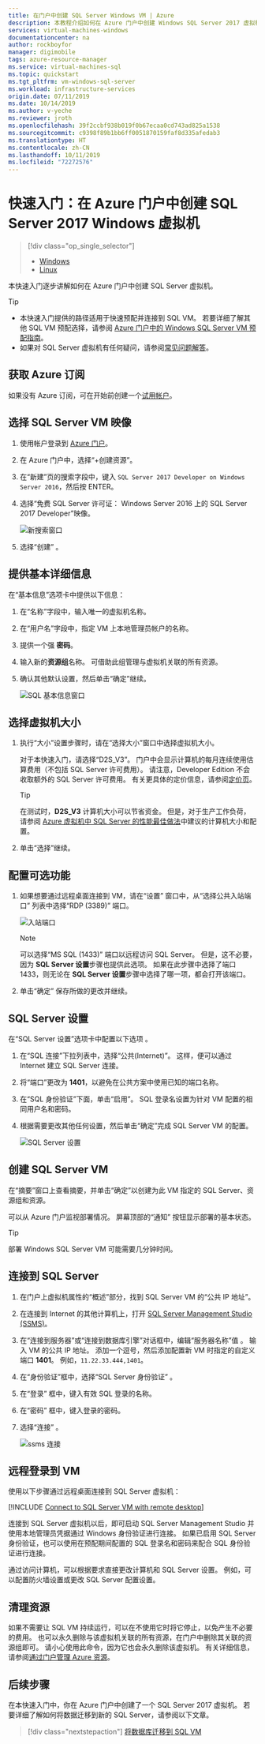 ```yaml
---
title: 在门户中创建 SQL Server Windows VM | Azure
description: 本教程介绍如何在 Azure 门户中创建 Windows SQL Server 2017 虚拟机。
services: virtual-machines-windows
documentationcenter: na
author: rockboyfor
manager: digimobile
tags: azure-resource-manager
ms.service: virtual-machines-sql
ms.topic: quickstart
ms.tgt_pltfrm: vm-windows-sql-server
ms.workload: infrastructure-services
origin.date: 07/11/2019
ms.date: 10/14/2019
ms.author: v-yeche
ms.reviewer: jroth
ms.openlocfilehash: 39f2ccbf938b019f0b67ecaa0cd743ad825a1538
ms.sourcegitcommit: c9398f89b1bb6ff0051870159faf8d335afedab3
ms.translationtype: HT
ms.contentlocale: zh-CN
ms.lasthandoff: 10/11/2019
ms.locfileid: "72272576"
---
```

# <a name="quickstart-create-a-sql-server-2017-windows-virtual-machine-in-the-azure-portal"></a>快速入门：在 Azure 门户中创建 SQL Server 2017 Windows 虚拟机

> [!div class="op_single_selector"]
> * [Windows](quickstart-sql-vm-create-portal.md)
> * [Linux](../../linux/sql/provision-sql-server-linux-virtual-machine.md)

本快速入门逐步讲解如何在 Azure 门户中创建 SQL Server 虚拟机。

> [!TIP]
> - 本快速入门提供的路径适用于快速预配并连接到 SQL VM。 若要详细了解其他 SQL VM 预配选择，请参阅 [Azure 门户中的 Windows SQL Server VM 预配指南](virtual-machines-windows-portal-sql-server-provision.md)。
> - 如果对 SQL Server 虚拟机有任何疑问，请参阅[常见问题解答](virtual-machines-windows-sql-server-iaas-faq.md)。

<a name="subscription"></a>
## <a name="get-an-azure-subscription"></a>获取 Azure 订阅

如果没有 Azure 订阅，可在开始前创建一个[试用帐户](https://www.azure.cn/pricing/1rmb-trial)。

<a name="select"></a>
## <a name="select-a-sql-server-vm-image"></a>选择 SQL Server VM 映像

1. 使用帐户登录到 [Azure 门户](https://portal.azure.cn)。

1. 在 Azure 门户中，选择“+创建资源”。  

1. 在“新建”页的搜索字段中，键入 `SQL Server 2017 Developer on Windows Server 2016`，然后按 ENTER。

    <!--Not Available on Expand the SQL Server 2017 on Windows Server 2016 option.-->
    <!--MOONCAKE: ONLY ONE IMAGES Free SQL Server License: SQL Server 2017 Developer on Windows Server 2016-->

1. 选择“免费 SQL Server 许可证：  Windows Server 2016 上的 SQL Server 2017 Developer”映像。

    ![新搜索窗口](./media/quickstart-sql-vm-create-portal/newsearch.png)

1. 选择“创建”  。

    <!--Not Available on ![New search window](./media/quickstart-sql-vm-create-portal/create-sql-2017-vm-image.png)-->

<a name="configure"></a>
## <a name="provide-basic-details"></a>提供基本详细信息

在“基本信息”选项卡中提供以下信息： 

<!--MOONCAKE: Customize with oboselete TABs-->
<!--IMPORTANT: DO NOT UPDATE BEFORE CONFIRM-->

1. 在“名称”字段中，输入唯一的虚拟机名称。  

1. 在“用户名”字段中，指定 VM 上本地管理员帐户的名称。 

1. 提供一个强 **密码**。

1. 输入新的**资源组**名称。 可借助此组管理与虚拟机关联的所有资源。

1. 确认其他默认设置，然后单击“确定”继续。 

    ![SQL 基本信息窗口](./media/quickstart-sql-vm-create-portal/azure-sql-basic.png)

## <a name="choose-virtual-machine-size"></a>选择虚拟机大小

1. 执行“大小”设置步骤时，请在“选择大小”窗口中选择虚拟机大小。  

    对于本快速入门，请选择“D2S_V3”。  门户中会显示计算机的每月连续使用估算费用（不包括 SQL Server 许可费用）。 请注意，Developer Edition 不会收取额外的 SQL Server 许可费用。 有关更具体的定价信息，请参阅[定价页](https://www.azure.cn/pricing/details/virtual-machines/)。

    > [!TIP]
    > 在测试时，**D2S_V3** 计算机大小可以节省资金。 但是，对于生产工作负荷，请参阅 [Azure 虚拟机中 SQL Server 的性能最佳做法](virtual-machines-windows-sql-performance.md)中建议的计算机大小和配置。

1. 单击“选择”继续。 

## <a name="configure-optional-features"></a>配置可选功能

1. 如果想要通过远程桌面连接到 VM，请在“设置”  窗口中，从“选择公共入站端口”  列表中选择“RDP (3389)”  端口。

    ![入站端口](./media/quickstart-sql-vm-create-portal/inbound-ports.png)

    > [!NOTE]
    > 可以选择“MS SQL (1433)”  端口以远程访问 SQL Server。 但是，这不必要，因为 **SQL Server 设置**步骤也提供此选项。 如果在此步骤中选择了端口 1433，则无论在 **SQL Server 设置**步骤中选择了哪一项，都会打开该端口。

1. 单击“确定”  保存所做的更改并继续。

## <a name="sql-server-settings"></a>SQL Server 设置

在“SQL Server 设置”选项卡中配置以下选项  。

1. 在“SQL 连接”下拉列表中，选择“公共(Internet)”。   这样，便可以通过 Internet 建立 SQL Server 连接。

1. 将“端口”更改为 **1401**，以避免在公共方案中使用已知的端口名称。 

1. 在“SQL 身份验证”下面，单击“启用”。   SQL 登录名设置为针对 VM 配置的相同用户名和密码。

1. 根据需要更改其他任何设置，然后单击“确定”完成 SQL Server VM 的配置。 

    ![SQL Server 设置](./media/quickstart-sql-vm-create-portal/sql-settings.png)

## <a name="create-the-sql-server-vm"></a>创建 SQL Server VM

在“摘要”窗口上查看摘要，并单击“确定”以创建为此 VM 指定的 SQL Server、资源组和资源。  

可以从 Azure 门户监视部署情况。 屏幕顶部的“通知”  按钮显示部署的基本状态。

> [!TIP]
> 部署 Windows SQL Server VM 可能需要几分钟时间。

<!--MOONCAKE: Customize with oboselete TABs-->
<!--IMPORTANT: DO NOT UPDATE BEFORE CONFIRM-->

## <a name="connect-to-sql-server"></a>连接到 SQL Server

1. 在门户上虚拟机属性的“概述”部分，找到 SQL Server VM 的“公共 IP 地址”。  

1. 在连接到 Internet 的其他计算机上，打开 [SQL Server Management Studio (SSMS)](https://docs.microsoft.com/sql/ssms/download-sql-server-management-studio-ssms)。

1. 在“连接到服务器”或“连接到数据库引擎”对话框中，编辑“服务器名称”值    。 输入 VM 的公共 IP 地址。 添加一个逗号，然后添加配置新 VM 时指定的自定义端口 **1401**。 例如，`11.22.33.444,1401`。

1. 在“身份验证”框中，选择“SQL Server 身份验证”   。

1. 在“登录”  框中，键入有效 SQL 登录的名称。

1. 在“密码”  框中，键入登录的密码。

1. 选择“连接”  。

    ![ssms 连接](./media/quickstart-sql-vm-create-portal/ssms-connect.png)

<a name="remotedesktop"></a>
## <a name="log-in-to-the-vm-remotely"></a>远程登录到 VM

使用以下步骤通过远程桌面连接到 SQL Server 虚拟机：

[!INCLUDE [Connect to SQL Server VM with remote desktop](../../../../includes/virtual-machines-sql-server-remote-desktop-connect.md)]

连接到 SQL Server 虚拟机以后，即可启动 SQL Server Management Studio 并使用本地管理员凭据通过 Windows 身份验证进行连接。 如果已启用 SQL Server 身份验证，也可以使用在预配期间配置的 SQL 登录名和密码来配合 SQL 身份验证进行连接。

通过访问计算机，可以根据要求直接更改计算机和 SQL Server 设置。 例如，可以配置防火墙设置或更改 SQL Server 配置设置。

## <a name="clean-up-resources"></a>清理资源

如果不需要让 SQL VM 持续运行，可以在不使用它时将它停止，以免产生不必要的费用。 也可以永久删除与该虚拟机关联的所有资源，在门户中删除其关联的资源组即可。 请小心使用此命令，因为它也会永久删除该虚拟机。 有关详细信息，请参阅[通过门户管理 Azure 资源](../../../azure-resource-manager/manage-resource-groups-portal.md)。

## <a name="next-steps"></a>后续步骤

在本快速入门中，你在 Azure 门户中创建了一个 SQL Server 2017 虚拟机。 若要详细了解如何将数据迁移到新的 SQL Server，请参阅以下文章。

> [!div class="nextstepaction"]
> [将数据库迁移到 SQL VM](virtual-machines-windows-migrate-sql.md)

<!-- Update_Description: update meta properties, wording update -->